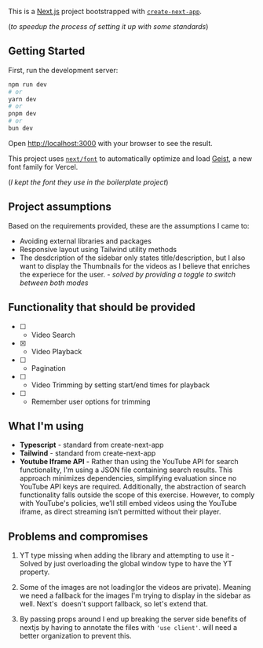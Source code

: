 This is a [Next.js](https://nextjs.org) project bootstrapped with [`create-next-app`](https://nextjs.org/docs/app/api-reference/cli/create-next-app).

(_to speedup the process of setting it up with some standards_)

## Getting Started

First, run the development server:

```bash
npm run dev
# or
yarn dev
# or
pnpm dev
# or
bun dev
```

Open [http://localhost:3000](http://localhost:3000) with your browser to see the result.

This project uses [`next/font`](https://nextjs.org/docs/app/building-your-application/optimizing/fonts) to automatically optimize and load [Geist](https://vercel.com/font), a new font family for Vercel.

(_I kept the font they use in the boilerplate project_)

## Project assumptions

Based on the requirements provided, these are the assumptions I came to:

- Avoiding external libraries and packages
- Responsive layout using Tailwind utility methods
- The desdcription of the sidebar only states title/description, but I also want to display the Thumbnails for the videos as I believe that enriches the experiece for the user. - _solved by providing a toggle to switch between both modes_

## Functionality that should be provided

- [ ] - Video Search
- [x] - Video Playback
- [ ] - Pagination
- [ ] - Video Trimming by setting start/end times for playback
- [ ] - Remember user options for trimming

## What I'm using

- **Typescript** - standard from create-next-app
- **Tailwind** - standard from create-next-app
- **Youtube Iframe API** - Rather than using the YouTube API for search functionality, I'm using a JSON file containing search results. This approach minimizes dependencies, simplifying evaluation since no YouTube API keys are required. Additionally, the abstraction of search functionality falls outside the scope of this exercise. However, to comply with YouTube's policies, we’ll still embed videos using the YouTube iframe, as direct streaming isn’t permitted without their player.

## Problems and compromises

1. YT type missing when adding the library and attempting to use it - Solved by just overloading the global window type to have the YT property.

2. Some of the images are not loading(or the videos are private). Meaning we need a fallback for the images I'm trying to display in the sidebar as well. Next's <Image/> doesn't support fallback, so let's extend that.

3. By passing props around I end up breaking the server side benefits of nextjs by having to annotate the files with `'use client'`. will need a better organization to prevent this.
